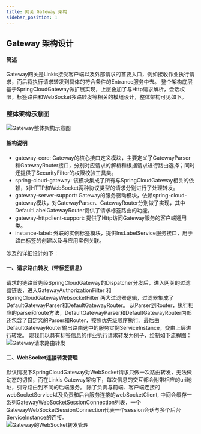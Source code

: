 ```yaml
---
title: 网关 Gateway 架构
sidebar_position: 1
---
```

## Gateway 架构设计

#### 简述

Gateway网关是Linkis接受客户端以及外部请求的首要入口，例如接收作业执行请求，而后将执行请求转发到具体的符合条件的Entrance服务中去。
整个架构底层基于SpringCloudGateway做扩展实现，上层叠加了与Http请求解析，会话权限，标签路由和WebSocket多路转发等相关的模组设计，整体架构可见如下。

### 整体架构示意图

![Gateway整体架构示意图](/Images-zh/Architecture/Gateway/gateway_server_global.png)

#### 架构说明

- gateway-core: Gateway的核心接口定义模块，主要定义了GatewayParser和GatewayRouter接口，分别对应请求的解析和根据请求进行路由选择；同时还提供了SecurityFilter的权限校验工具类。
- spring-cloud-gateway: 该模块集成了所有与SpringCloudGateway相关的依赖，对HTTP和WebSocket两种协议类型的请求分别进行了处理转发。
- gateway-server-support: Gateway的服务驱动模块，依赖spring-cloud-gateway模块，对GatewayParser、GatewayRouter分别做了实现，其中DefaultLabelGatewayRouter提供了请求标签路由的功能。
- gateway-httpclient-support: 提供了Http访问Gateway服务的客户端通用类。
- instance-label: 外联的实例标签模块，提供InsLabelService服务接口，用于路由标签的创建以及与应用实例关联。

涉及的详细设计如下：

#### 一、请求路由转发（带标签信息）

请求的链路首先经SpringCloudGateway的Dispatcher分发后，进入网关的过滤器链表，进入GatewayAuthorizationFilter 和 SpringCloudGatewayWebsocketFilter 两大过滤器逻辑，过滤器集成了DefaultGatewayParser和DefaultGatewayRouter。
从Parser到Router，执行相应的parse和route方法，DefaultGatewayParser和DefaultGatewayRouter内部还包含了自定义的Parser和Router，按照优先级顺序执行。最后由DefaultGatewayRouter输出路由选中的服务实例ServiceInstance，交由上层进行转发。
现我们以具有标签信息的作业执行请求转发为例子，绘制如下流程图：  
![Gateway请求路由转发](/Images-zh/Architecture/Gateway/gateway_server_dispatcher.png)

#### 二、WebSocket连接转发管理

默认情况下SpringCloudGateway对WebSocket请求只做一次路由转发，无法做动态的切换，而在Linkis Gateway架构下，每次信息的交互都会附带相应的uri地址，引导路由到不同的后端服务。
除了负责与前端、客户端连接的webSocketService以及负责和后台服务连接的webSocketClient, 中间会缓存一系列GatewayWebSocketSessionConnection列表，一个GatewayWebSocketSessionConnection代表一个session会话与多个后台ServiceInstance的连接。  
![Gateway的WebSocket转发管理](/Images-zh/Architecture/Gateway/gatway_websocket.png)
